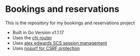 # Bookings and reservations

This is the repository for my bookings and reservations project

- Built in Go Version v1.1.17
- Uses the [chi router](https://github.com/go-chi/chi)
- Uses [alex edwards SCS session management](https://github.com/alexedwards/scs)
- Uses [nosurf for CSRF protection](https://github.com/justinas/nosurf)
